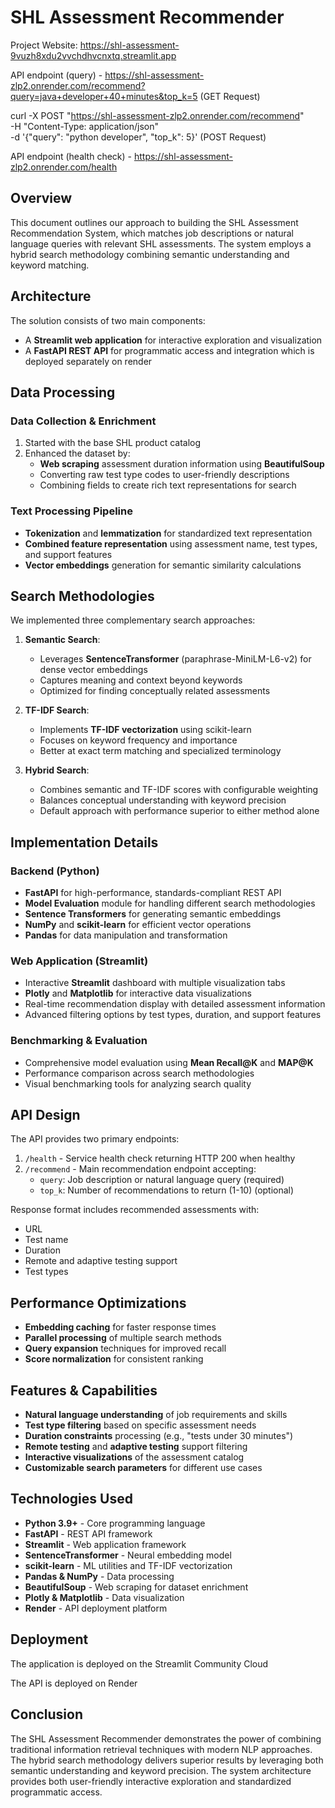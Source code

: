 # SHL Assessment Recommender 

Project Website: https://shl-assessment-9vuzh8xdu2vvchdhvcnxtq.streamlit.app

API endpoint (query) - https://shl-assessment-zlp2.onrender.com/recommend?query=java+developer+40+minutes&top_k=5 (GET Request)

curl -X POST "https://shl-assessment-zlp2.onrender.com/recommend" \
 -H "Content-Type: application/json" \
 -d '{"query": "python developer", "top_k": 5}' (POST Request)

API endpoint (health check) - https://shl-assessment-zlp2.onrender.com/health

## Overview

This document outlines our approach to building the SHL Assessment Recommendation System, which matches job descriptions or natural language queries with relevant SHL assessments. The system employs a hybrid search methodology combining semantic understanding and keyword matching.

## Architecture

The solution consists of two main components:

- A **Streamlit web application** for interactive exploration and visualization
- A **FastAPI REST API** for programmatic access and integration which is deployed separately on render

## Data Processing

### Data Collection & Enrichment

1. Started with the base SHL product catalog
2. Enhanced the dataset by:
   - **Web scraping** assessment duration information using **BeautifulSoup**
   - Converting raw test type codes to user-friendly descriptions
   - Combining fields to create rich text representations for search

### Text Processing Pipeline

- **Tokenization** and **lemmatization** for standardized text representation
- **Combined feature representation** using assessment name, test types, and support features
- **Vector embeddings** generation for semantic similarity calculations

## Search Methodologies

We implemented three complementary search approaches:

1. **Semantic Search**:

   - Leverages **SentenceTransformer** (paraphrase-MiniLM-L6-v2) for dense vector embeddings
   - Captures meaning and context beyond keywords
   - Optimized for finding conceptually related assessments

2. **TF-IDF Search**:

   - Implements **TF-IDF vectorization** using scikit-learn
   - Focuses on keyword frequency and importance
   - Better at exact term matching and specialized terminology

3. **Hybrid Search**:
   - Combines semantic and TF-IDF scores with configurable weighting
   - Balances conceptual understanding with keyword precision
   - Default approach with performance superior to either method alone

## Implementation Details

### Backend (Python)

- **FastAPI** for high-performance, standards-compliant REST API
- **Model Evaluation** module for handling different search methodologies
- **Sentence Transformers** for generating semantic embeddings
- **NumPy** and **scikit-learn** for efficient vector operations
- **Pandas** for data manipulation and transformation

### Web Application (Streamlit)

- Interactive **Streamlit** dashboard with multiple visualization tabs
- **Plotly** and **Matplotlib** for interactive data visualizations
- Real-time recommendation display with detailed assessment information
- Advanced filtering options by test types, duration, and support features

### Benchmarking & Evaluation

- Comprehensive model evaluation using **Mean Recall@K** and **MAP@K**
- Performance comparison across search methodologies
- Visual benchmarking tools for analyzing search quality

## API Design

The API provides two primary endpoints:

1. `/health` - Service health check returning HTTP 200 when healthy
2. `/recommend` - Main recommendation endpoint accepting:
   - `query`: Job description or natural language query (required)
   - `top_k`: Number of recommendations to return (1-10) (optional)

Response format includes recommended assessments with:

- URL
- Test name
- Duration
- Remote and adaptive testing support
- Test types

## Performance Optimizations

- **Embedding caching** for faster response times
- **Parallel processing** of multiple search methods
- **Query expansion** techniques for improved recall
- **Score normalization** for consistent ranking

## Features & Capabilities

- **Natural language understanding** of job requirements and skills
- **Test type filtering** based on specific assessment needs
- **Duration constraints** processing (e.g., "tests under 30 minutes")
- **Remote testing** and **adaptive testing** support filtering
- **Interactive visualizations** of the assessment catalog
- **Customizable search parameters** for different use cases

## Technologies Used

- **Python 3.9+** - Core programming language
- **FastAPI** - REST API framework
- **Streamlit** - Web application framework
- **SentenceTransformer** - Neural embedding model
- **scikit-learn** - ML utilities and TF-IDF vectorization
- **Pandas & NumPy** - Data processing
- **BeautifulSoup** - Web scraping for dataset enrichment
- **Plotly & Matplotlib** - Data visualization
- **Render** - API deployment platform

## Deployment

The application is deployed on the Streamlit Community Cloud

The API is deployed on Render

## Conclusion

The SHL Assessment Recommender demonstrates the power of combining traditional information retrieval techniques with modern NLP approaches. The hybrid search methodology delivers superior results by leveraging both semantic understanding and keyword precision. The system architecture provides both user-friendly interactive exploration and standardized programmatic access.
